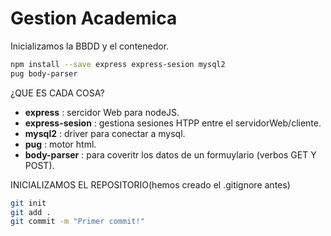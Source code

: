 # Gestion Academica

Inicializamos la BBDD y el contenedor.

```bash
npm install --save express express-sesion mysql2
pug body-parser
```
¿QUE ES CADA COSA?
* **express**  : sercidor Web para nodeJS.
* **express-sesion**  : gestiona sesiones HTPP entre el servidorWeb/cliente.
* **mysql2** : driver para conectar a mysql.
* **pug**  : motor html.
* **body-parser** : para coveritr los datos de un formuylario (verbos GET Y POST).
  
INICIALIZAMOS EL REPOSITORIO(hemos creado el .gitignore antes)

```bash
git init
git add .
git commit -m "Primer commit!"
```